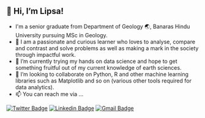 ## 👋 Hi, I’m Lipsa!

- I'm a senior graduate from Department of Geology 🌏, Banaras Hindu University pursuing MSc in Geology. 
- 👀 I am a passionate and curious learner who loves to analyse, compare and contrast and solve problems as well as making a mark in the society through impactful work.
- 🌱 I’m currently trying my hands on data science and hope to get something fruitful out of my current knowledge of earth sciences.
- 💞️ I’m looking to collaborate on Python, R and other machine learning libraries such as Matplotlib and so on (various  other tools required for data analytics).
- 📫 You can reach me via  ...


[![Twitter Badge](https://img.shields.io/badge/-@Lipsa98-1ca0f1?style=flat-square&labelColor=1ca0f1&logo=twitter&logoColor=white&link=https://twitter.com/Lipsa98)](https://twitter.com/Lipsa98) 
[![Linkedin Badge](https://img.shields.io/badge/-lipsasahoo966-blue?style=flat-square&logo=Linkedin&logoColor=white&link=https://www.linkedin.com/in/lipsasahoo966/)](https://www.linkedin.com/in/lipsasahoo966/)
[![Gmail Badge](https://img.shields.io/badge/-lipsa.sahoo.bhu@gmail.com-c14438?style=flat-square&logo=Gmail&logoColor=white&link=mailto:lipsa.sahoo.bhu@gmail.com)](mailto:lipsa.sahoo.bhu@gmail.com)

<!---
lipsasahoo966/lipsasahoo966 is a ✨ special ✨ repository because its `README.md` (this file) appears on your GitHub profile.
You can click the Preview link to take a look at your changes.
--->
